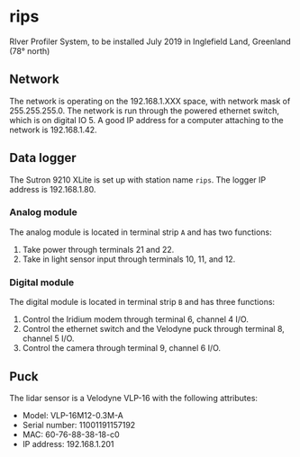 # rips
RIver Profiler System, to be installed July 2019 in Inglefield Land, Greenland (78° north)

## Network

The network is operating on the 192.168.1.XXX space, with network mask of 255.255.255.0.
The network is run through the powered ethernet switch, which is on digital IO 5.
A good IP address for a computer attaching to the network is 192.168.1.42.

## Data logger

The Sutron 9210 XLite is set up with station name `rips`.
The logger IP address is 192.168.1.80.

### Analog module

The analog module is located in terminal strip `A` and has two functions:

1. Take power through terminals 21 and 22.
2. Take in light sensor input through terminals 10, 11, and 12.

### Digital module

The digital module is located in terminal strip `B` and has three functions:

1. Control the Iridium modem through terminal 6, channel 4 I/O.
2. Control the ethernet switch and the Velodyne puck through terminal 8, channel 5 I/O.
3. Control the camera through terminal 9, channel 6 I/O.

## Puck

The lidar sensor is a Velodyne VLP-16 with the following attributes:

- Model: VLP-16M12-0.3M-A
- Serial number: 11001191157192
- MAC: 60-76-88-38-18-c0
- IP address: 192.168.1.201